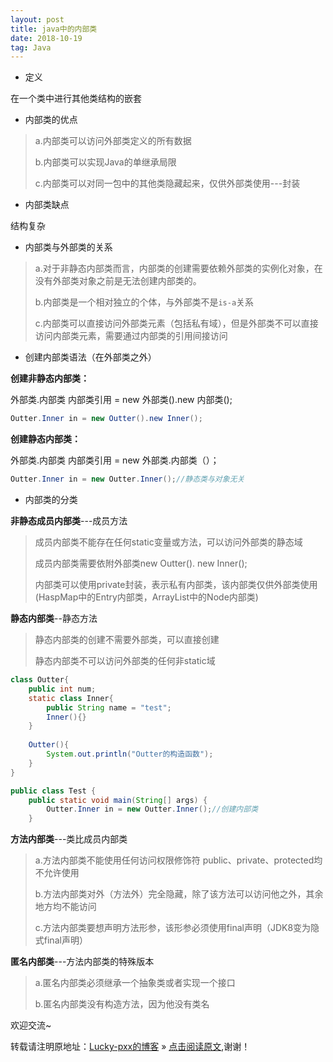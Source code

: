 ```yaml
---
layout: post
title: java中的内部类
date: 2018-10-19
tag: Java
--- 
```

- 定义

在一个类中进行其他类结构的嵌套

- 内部类的优点

> a.内部类可以访问外部类定义的所有数据
>
> b.内部类可以实现Java的单继承局限
>
> c.内部类可以对同一包中的其他类隐藏起来，仅供外部类使用---封装

- 内部类缺点

结构复杂

- 内部类与外部类的关系

> a.对于非静态内部类而言，内部类的创建需要依赖外部类的实例化对象，在没有外部类对象之前是无法创建内部类的。
>
> b.内部类是一个相对独立的个体，与外部类不是`is-a`关系
>
> c.内部类可以直接访问外部类元素（包括私有域），但是外部类不可以直接访问内部类元素，需要通过内部类的引用间接访问

- 创建内部类语法（在外部类之外）

**创建非静态内部类：**

外部类.内部类 内部类引用 = new 外部类().new 内部类();

```java
Outter.Inner in = new Outter().new Inner();
```

**创建静态内部类：**

外部类.内部类 内部类引用 = new 外部类.内部类（）；

```java
Outter.Inner in = new Outter.Inner();//静态类与对象无关
```

- 内部类的分类

**非静态成员内部类**---成员方法

> 成员内部类不能存在任何static变量或方法，可以访问外部类的静态域
>
> 成员内部类需要依附外部类new Outter(). new Inner();
>
> 内部类可以使用private封装，表示私有内部类，该内部类仅供外部类使用(HaspMap中的Entry内部类，ArrayList中的Node内部类)

**静态内部类**--静态方法

> 静态内部类的创建不需要外部类，可以直接创建
>
> 静态内部类不可以访问外部类的任何非static域

```java
class Outter{
	public int num;
	static class Inner{
		public String name = "test";
		Inner(){}
	}
	
	Outter(){
		System.out.println("Outter的构造函数");
	}
}

public class Test {
	public static void main(String[] args) {
		Outter.Inner in = new Outter.Inner();//创建内部类
	}
```



**方法内部类**---类比成员内部类

> a.方法内部类不能使用任何访问权限修饰符 public、private、protected均不允许使用
>
> b.方法内部类对外（方法外）完全隐藏，除了该方法可以访问他之外，其余地方均不能访问
>
> c.方法内部类要想声明方法形参，该形参必须使用final声明（JDK8变为隐式final声明）

**匿名内部类**---方法内部类的特殊版本

> a.匿名内部类必须继承一个抽象类或者实现一个接口
>
> b.匿名内部类没有构造方法，因为他没有类名


欢迎交流~

转载请注明原地址：[Lucky-pxx的博客](http://www.bingoxin.top) » [点击阅读原文](http://www.bingoxin.top/2018/10/java%E4%B8%AD%E7%9A%84%E5%86%85%E9%83%A8%E7%B1%BB/),谢谢！